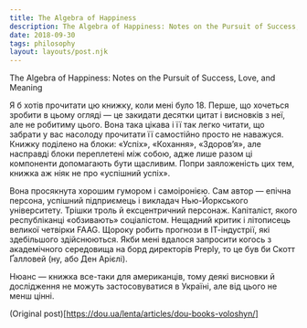 ```yaml
---
title: The Algebra of Happiness
description: The Algebra of Happiness: Notes on the Pursuit of Success, Love, and Meaning 
date: 2018-09-30
tags: philosophy
layout: layouts/post.njk
---
```

The Algebra of Happiness: Notes on the Pursuit of Success, Love, and Meaning

Я б хотів прочитати цю книжку, коли мені було 18. Перше, що хочеться зробити в цьому огляді — це закидати десятки цитат і висновків з неї, але не робитиму цього. Вона така цікава і її так легко читати, що забрати у вас насолоду прочитати її самостійно просто не наважуся. Книжку поділено на блоки: «Успіх», «Кохання», «Здоров’я», але насправді блоки переплетені між собою, адже лише разом ці компоненти допомагають бути щасливим. Попри заяложеність цих тем, книжка аж ніяк не про «успішний успіх».

Вона просякнута хорошим гумором і самоіронією. Сам автор — епічна персона, успішний підприємець і викладач Нью-Йоркського університету. Трішки троль й ексцентричний персонаж. Капіталіст, якого республіканці «обзивають» соціалістом. Нещадний критик і літописець великої четвірки FAAG. Щороку робить прогнози в ІТ-індустрії, які здебільшого здійснюються. Якби мені вдалося запросити когось з академічного середовища на борд директорів Preply, то це був би Скотт Ґалловей (ну, або Ден Арієлі).

Нюанс — книжка все-таки для американців, тому деякі висновки й дослідження не можуть застосовуватися в Україні, але від цього не менш цінні.

(Original post)[https://dou.ua/lenta/articles/dou-books-voloshyn/]
